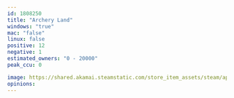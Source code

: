 ```yaml
---
id: 1808250
title: "Archery Land"
windows: "true"
mac: "false"
linux: false
positive: 12
negative: 1
estimated_owners: "0 - 20000"
peak_ccu: 0

image: https://shared.akamai.steamstatic.com/store_item_assets/steam/apps/1808250/header.jpg?t=1673251800
opinions:
---
```

